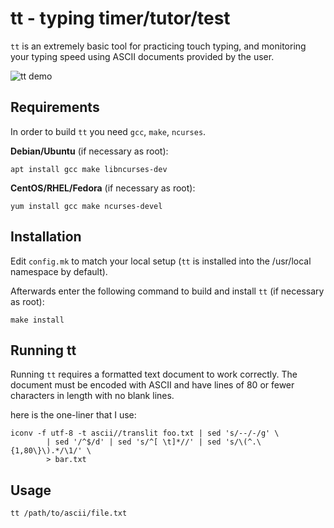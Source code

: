 tt - typing timer/tutor/test
============================
`tt` is an extremely basic tool for practicing touch typing, and monitoring your
typing speed using ASCII documents provided by the user.

![tt demo](https://raw.githubusercontent.com/runrin/tt/gh-pages/tt-demo.gif)

Requirements
------------
In order to build `tt` you need `gcc`, `make`, `ncurses`.

**Debian/Ubuntu** (if necessary as root):
        
    apt install gcc make libncurses-dev

**CentOS/RHEL/Fedora** (if necessary as root):
        
    yum install gcc make ncurses-devel

Installation
------------
Edit `config.mk` to match your local setup (`tt` is installed into the
/usr/local namespace by default).

Afterwards enter the following command to build and install `tt` (if
necessary as root):
        
    make install

Running tt
----------
Running `tt` requires a formatted text document to work correctly. The document
must be encoded with ASCII and have lines of 80 or fewer characters in length
with no blank lines.

here is the one-liner that I use:

    iconv -f utf-8 -t ascii//translit foo.txt | sed 's/--/-/g' \
            | sed '/^$/d' | sed 's/^[ \t]*//' | sed 's/\(^.\{1,80\}\).*/\1/' \
            > bar.txt

Usage
-----
    tt /path/to/ascii/file.txt
